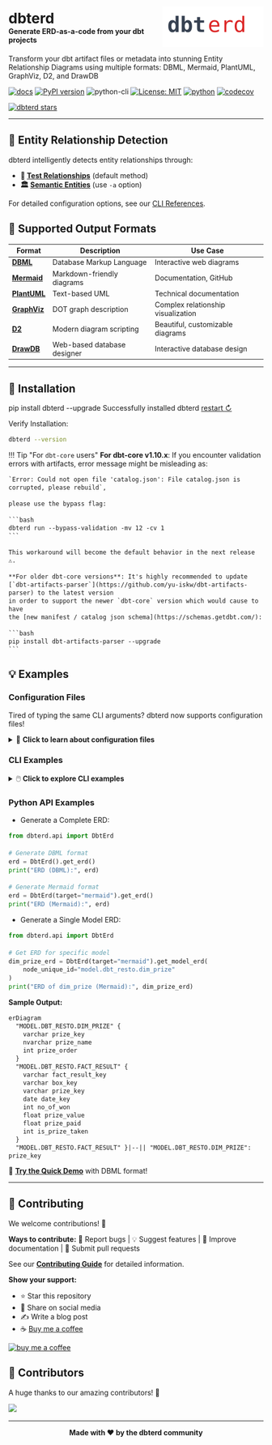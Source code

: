 <div style="display: flex; align-items: center; justify-content: space-between;">
  <div>
    <h1 style="margin: 0;">dbterd</h1>
    <p style="margin: 0; font-weight: bold;">Generate ERD-as-a-code from your dbt projects</p>
  </div>
  <img src="assets/logo.svg" alt="dbterd logo" width="200" height="80">
</div>

Transform your dbt artifact files or metadata into stunning Entity Relationship Diagrams using multiple formats: DBML, Mermaid, PlantUML, GraphViz, D2, and DrawDB

[![docs](https://img.shields.io/badge/docs-visit%20site-blue?style=flat&logo=gitbook&logoColor=white)](https://dbterd.datnguyen.de/)
[![PyPI version](https://badge.fury.io/py/dbterd.svg)](https://pypi.org/project/dbterd/)
![python-cli](https://img.shields.io/badge/CLI-Python-FFCE3E?labelColor=14354C&logo=python&logoColor=white)
[![License: MIT](https://img.shields.io/badge/License-MIT-yellow.svg)](https://opensource.org/licenses/MIT)
[![python](https://img.shields.io/badge/Python-3.9|3.10|3.11|3.12-3776AB.svg?style=flat&logo=python&logoColor=white)](https://www.python.org)
[![codecov](https://codecov.io/gh/datnguye/dbterd/graph/badge.svg?token=N7DMQBLH4P)](https://codecov.io/gh/datnguye/dbterd)

[![dbterd stars](https://img.shields.io/github/stars/datnguye/dbterd.svg?logo=github&style=for-the-badge&label=Star%20this%20repo)](https://github.com/datnguye/dbterd)

---

## 🎯 Entity Relationship Detection

dbterd intelligently detects entity relationships through:

- **🧪 [Test Relationships](https://docs.getdbt.com/reference/resource-properties/data-tests#relationships)** (default method)
- **🏛️ [Semantic Entities](https://docs.getdbt.com/docs/build/entities)** (use `-a` option)

For detailed configuration options, see our [CLI References](./nav/guide/cli-references.md#dbterd-run-algo-a).

## 🎨 Supported Output Formats

| Format | Description | Use Case |
|--------|-------------|----------|
| **[DBML](https://dbdiagram.io/d)** | Database Markup Language | Interactive web diagrams |
| **[Mermaid](https://mermaid-js.github.io/mermaid-live-editor/)** | Markdown-friendly diagrams | Documentation, GitHub |
| **[PlantUML](https://plantuml.com/ie-diagram)** | Text-based UML | Technical documentation |
| **[GraphViz](https://graphviz.org/)** | DOT graph description | Complex relationship visualization |
| **[D2](https://d2lang.com/)** | Modern diagram scripting | Beautiful, customizable diagrams |
| **[DrawDB](https://drawdb.vercel.app/)** | Web-based database designer | Interactive database design |

---

## 🚀 Installation

<div class="termynal" data-termynal data-ty-typeDelay="40" data-ty-lineDelay="700">
    <span data-ty="input">pip install dbterd --upgrade</span>
    <span data-ty="progress"></span>
    <span data-ty>Successfully installed dbterd</span>
    <a href="#" data-terminal-control="">restart ↻</a>
</div>

Verify Installation:

```bash
dbterd --version
```

!!! Tip "For `dbt-core` users"
    **For dbt-core v1.10.x**: If you encounter validation errors with artifacts, error message might be misleading as:

    `Error: Could not open file 'catalog.json': File catalog.json is corrupted, please rebuild`,

    please use the bypass flag:

    ```bash
    dbterd run --bypass-validation -mv 12 -cv 1
    ```

    This workaround will become the default behavior in the next release ⚠️.

    **For older dbt-core versions**: It's highly recommended to update [`dbt-artifacts-parser`](https://github.com/yu-iskw/dbt-artifacts-parser) to the latest version
    in order to support the newer `dbt-core` version which would cause to have
    the [new manifest / catalog json schema](https://schemas.getdbt.com/):

    ```bash
    pip install dbt-artifacts-parser --upgrade
    ```

## 💡 Examples

### Configuration Files

Tired of typing the same CLI arguments? dbterd now supports configuration files!

<details>
<summary>🎉 <strong>Click to learn about configuration files</strong></summary>

Create a configuration file to set your defaults:

```bash
# Initialize a configuration file with helpful comments
dbterd init

# Or for dbt Cloud projects
dbterd init --template dbt-cloud
```

This creates a `.dbterd.yml` file you can customize:

```yaml
# .dbterd.yml
target: mermaid
output: ./docs/erd
select:
  - fct_*
  - dim_*
exclude:
  - stg_*
resource-type:
  - model
  - source
entity-name-format: schema.table
```

Then just run:

```bash
dbterd run  # Uses config file defaults!
```

You can still override any setting with CLI arguments:

```bash
dbterd run --target dbml  # Overrides config file
```

📖 **[Learn more about Configuration Files](./nav/guide/configuration-file.md)**

</details>

### CLI Examples

<details>
<summary>🖱️ <strong>Click to explore CLI examples</strong></summary>

```bash
# 📊 Select all models in dbt_resto
dbterd run -ad samples/dbtresto

# 🎯 Select multiple dbt resources (models + sources)
dbterd run -ad samples/dbtresto -rt model -rt source

# 🔍 Select models excluding staging
dbterd run -ad samples/dbtresto -s model.dbt_resto -ns model.dbt_resto.staging

# 📋 Select by schema name
dbterd run -ad samples/dbtresto -s schema:mart -ns model.dbt_resto.staging

# 🏷️ Select by full schema name
dbterd run -ad samples/dbtresto -s schema:dbt.mart -ns model.dbt_resto.staging

# 🌟 Other sample projects
dbterd run -ad samples/fivetranlog -rt model -rt source
dbterd run -ad samples/facebookad -rt model -rt source
dbterd run -ad samples/shopify -s wildcard:*shopify.shopify__*

# 🔗 Custom relationship detection
dbterd run -ad samples/dbt-constraints -a "test_relationship:(name:foreign_key|c_from:fk_column_name|c_to:pk_column_name)"

# 💻 Your local project
dbterd run -ad samples/local -rt model -rt source
```

</details>

### Python API Examples

- Generate a Complete ERD:

```python
from dbterd.api import DbtErd

# Generate DBML format
erd = DbtErd().get_erd()
print("ERD (DBML):", erd)

# Generate Mermaid format
erd = DbtErd(target="mermaid").get_erd()
print("ERD (Mermaid):", erd)
```

- Generate a Single Model ERD:

```python
from dbterd.api import DbtErd

# Get ERD for specific model
dim_prize_erd = DbtErd(target="mermaid").get_model_erd(
    node_unique_id="model.dbt_resto.dim_prize"
)
print("ERD of dim_prize (Mermaid):", dim_prize_erd)
```

**Sample Output:**

```mermaid
erDiagram
  "MODEL.DBT_RESTO.DIM_PRIZE" {
    varchar prize_key
    nvarchar prize_name
    int prize_order
  }
  "MODEL.DBT_RESTO.FACT_RESULT" {
    varchar fact_result_key
    varchar box_key
    varchar prize_key
    date date_key
    int no_of_won
    float prize_value
    float prize_paid
    int is_prize_taken
  }
  "MODEL.DBT_RESTO.FACT_RESULT" }|--|| "MODEL.DBT_RESTO.DIM_PRIZE": prize_key
```

🎯 **[Try the Quick Demo](./nav/guide/targets/generate-dbml.md)** with DBML format!

---

## 🤝 Contributing

We welcome contributions! 🎉

**Ways to contribute:** 🐛 Report bugs | 💡 Suggest features | 📝 Improve documentation | 🔧 Submit pull requests

See our **[Contributing Guide](./nav/development/contributing-guide.md)** for detailed information.

**Show your support:**
- ⭐ Star this repository
- 📢 Share on social media
- ✍️ Write a blog post
- ☕ [Buy me a coffee](https://www.buymeacoffee.com/datnguye)

[![buy me a coffee](https://img.shields.io/badge/buy%20me%20a%20coffee-donate-yellow.svg?logo=buy-me-a-coffee&logoColor=white&labelColor=ff813f&style=for-the-badge)](https://www.buymeacoffee.com/datnguye)

## 👥 Contributors

A huge thanks to our amazing contributors! 🙏

<a href="https://github.com/datnguye/dbterd/graphs/contributors">
  <img src="https://contrib.rocks/image?repo=datnguye/dbterd" />
</a>

---

<div align="center">

**Made with ❤️ by the dbterd community**

</div>

